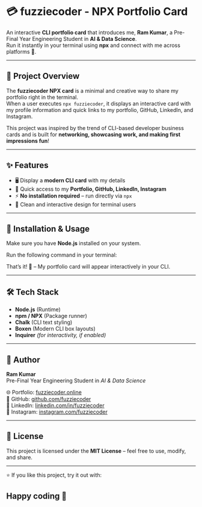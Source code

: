 # 💳 fuzziecoder - NPX Portfolio Card

An interactive **CLI portfolio card** that introduces me, **Ram Kumar**, a Pre-Final Year Engineering Student in **AI & Data Science**.  
Run it instantly in your terminal using **npx** and connect with me across platforms 🚀.

---

## 📌 Project Overview
The **fuzziecoder NPX card** is a minimal and creative way to share my portfolio right in the terminal.  
When a user executes `npx fuzziecoder`, it displays an interactive card with my profile information and quick links to my portfolio, GitHub, LinkedIn, and Instagram.

This project was inspired by the trend of CLI-based developer business cards and is built for **networking, showcasing work, and making first impressions fun**!

---

## ✨ Features
- 🖥️ Display a **modern CLI card** with my details  
- 🔗 Quick access to my **Portfolio, GitHub, LinkedIn, Instagram**  
- ⚡ **No installation required** – run directly via `npx`  
- 🎨 Clean and interactive design for terminal users  

---

## 🚀 Installation & Usage
Make sure you have **Node.js** installed on your system.  

Run the following command in your terminal:


That’s it! 🎉 – My portfolio card will appear interactively in your CLI.

---

## 🛠️ Tech Stack
- **Node.js** (Runtime)  
- **npm / NPX** (Package runner)  
- **Chalk** (CLI text styling)  
- **Boxen** (Modern CLI box layouts)  
- **Inquirer** *(for interactivity, if enabled)*  

---

## 👤 Author
**Ram Kumar**  
Pre-Final Year Engineering Student in *AI & Data Science*  

🌐 Portfolio: [fuzziecoder.online](https://www.fuzziecoder.online/)  
🐙 GitHub: [github.com/fuzziecoder](https://github.com/fuzziecoder)  
💼 LinkedIn: [linkedin.com/in/fuzziecoder](https://linkedin.com/in/fuzziecoder)  
📸 Instagram: [instagram.com/fuzziecoder](https://www.instagram.com/fuzziecoder)  

---

## 📜 License
This project is licensed under the **MIT License** – feel free to use, modify, and share.  

---

⭐ If you like this project, try it out with:  
 ## Happy coding 🚀
